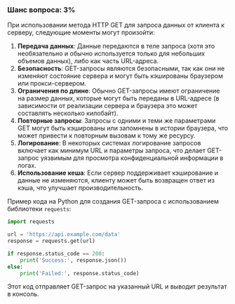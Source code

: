 ### Шанс вопроса: 3%

При использовании метода HTTP GET для запроса данных от клиента к серверу, следующие моменты могут произойти:

1. **Передача данных**: Данные передаются в теле запроса (хотя это необязательно и обычно используется только для небольших объемов данных), либо как часть URL-адреса.
2. **Безопасность**: GET-запросы являются безопасными, так как они не изменяют состояние сервера и могут быть кэшированы браузером или прокси-сервером.
3. **Ограничения по длине**: Обычно GET-запросы имеют ограничение на размер данных, которые могут быть переданы в URL-адресе (в зависимости от реализации сервера и браузера это может составлять несколько килобайт).
4. **Повторные запросы**: Запросы с одними и теми же параметрами GET могут быть кэшированы или запомнены в истории браузера, что может привести к повторным вызовам к тому же ресурсу.
5. **Логирование**: В некоторых системах логирование запросов включает как минимум URL и параметры запроса, что делает GET-запрос уязвимым для просмотра конфиденциальной информации в логах.
6. **Использование кеша**: Если сервер поддерживает кэширование и данные не изменяются, клиенту может быть возвращен ответ из кэша, что улучшает производительность.

Пример кода на Python для создания GET-запроса с использованием библиотеки `requests`:

```python
import requests

url = 'https://api.example.com/data'
response = requests.get(url)

if response.status_code == 200:
    print('Success:', response.json())
else:
    print('Failed:', response.status_code)
```

Этот код отправляет GET-запрос на указанный URL и выводит результат в консоль.